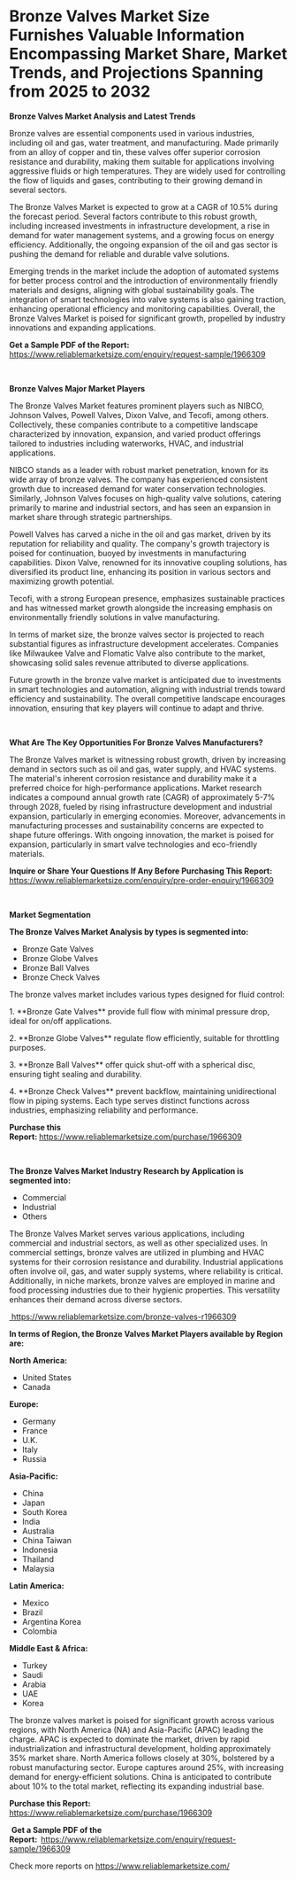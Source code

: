 <p><h1>Bronze Valves Market Size Furnishes Valuable Information Encompassing Market Share, Market Trends, and Projections Spanning from 2025 to 2032</h1></p><p><strong>Bronze Valves Market Analysis and Latest Trends</strong></p>
<p><p>Bronze valves are essential components used in various industries, including oil and gas, water treatment, and manufacturing. Made primarily from an alloy of copper and tin, these valves offer superior corrosion resistance and durability, making them suitable for applications involving aggressive fluids or high temperatures. They are widely used for controlling the flow of liquids and gases, contributing to their growing demand in several sectors.</p><p>The Bronze Valves Market is expected to grow at a CAGR of 10.5% during the forecast period. Several factors contribute to this robust growth, including increased investments in infrastructure development, a rise in demand for water management systems, and a growing focus on energy efficiency. Additionally, the ongoing expansion of the oil and gas sector is pushing the demand for reliable and durable valve solutions.</p><p>Emerging trends in the market include the adoption of automated systems for better process control and the introduction of environmentally friendly materials and designs, aligning with global sustainability goals. The integration of smart technologies into valve systems is also gaining traction, enhancing operational efficiency and monitoring capabilities. Overall, the Bronze Valves Market is poised for significant growth, propelled by industry innovations and expanding applications.</p></p>
<p><strong>Get a Sample PDF of the Report:&nbsp;</strong> <a href="https://www.reliablemarketsize.com/enquiry/request-sample/1966309?utm_campaign=2629&utm_medium=2&utm_source=Github&utm_content=ia&utm_term=28022025&utm_id=bronze-valves">https://www.reliablemarketsize.com/enquiry/request-sample/1966309</a></p>
<p>&nbsp;</p>
<p><strong>Bronze Valves Major Market Players</strong></p>
<p><p>The Bronze Valves Market features prominent players such as NIBCO, Johnson Valves, Powell Valves, Dixon Valve, and Tecofi, among others. Collectively, these companies contribute to a competitive landscape characterized by innovation, expansion, and varied product offerings tailored to industries including waterworks, HVAC, and industrial applications.</p><p>NIBCO stands as a leader with robust market penetration, known for its wide array of bronze valves. The company has experienced consistent growth due to increased demand for water conservation technologies. Similarly, Johnson Valves focuses on high-quality valve solutions, catering primarily to marine and industrial sectors, and has seen an expansion in market share through strategic partnerships.</p><p>Powell Valves has carved a niche in the oil and gas market, driven by its reputation for reliability and quality. The company's growth trajectory is poised for continuation, buoyed by investments in manufacturing capabilities. Dixon Valve, renowned for its innovative coupling solutions, has diversified its product line, enhancing its position in various sectors and maximizing growth potential.</p><p>Tecofi, with a strong European presence, emphasizes sustainable practices and has witnessed market growth alongside the increasing emphasis on environmentally friendly solutions in valve manufacturing.</p><p>In terms of market size, the bronze valves sector is projected to reach substantial figures as infrastructure development accelerates. Companies like Milwaukee Valve and Flomatic Valve also contribute to the market, showcasing solid sales revenue attributed to diverse applications.</p><p>Future growth in the bronze valve market is anticipated due to investments in smart technologies and automation, aligning with industrial trends toward efficiency and sustainability. The overall competitive landscape encourages innovation, ensuring that key players will continue to adapt and thrive.</p></p>
<p>&nbsp;</p>
<p><strong>What Are The Key Opportunities For Bronze Valves Manufacturers?</strong></p>
<p><p>The Bronze Valves market is witnessing robust growth, driven by increasing demand in sectors such as oil and gas, water supply, and HVAC systems. The material's inherent corrosion resistance and durability make it a preferred choice for high-performance applications. Market research indicates a compound annual growth rate (CAGR) of approximately 5-7% through 2028, fueled by rising infrastructure development and industrial expansion, particularly in emerging economies. Moreover, advancements in manufacturing processes and sustainability concerns are expected to shape future offerings. With ongoing innovation, the market is poised for expansion, particularly in smart valve technologies and eco-friendly materials.</p></p>
<p><strong>Inquire or Share Your Questions If Any Before Purchasing This Report:</strong> <a href="https://www.reliablemarketsize.com/enquiry/pre-order-enquiry/1966309?utm_campaign=2629&utm_medium=2&utm_source=Github&utm_content=ia&utm_term=28022025&utm_id=bronze-valves">https://www.reliablemarketsize.com/enquiry/pre-order-enquiry/1966309</a></p>
<p>&nbsp;</p>
<p><strong>Market Segmentation</strong></p>
<p><strong>The Bronze Valves Market Analysis by types is segmented into:</strong></p>
<p><ul><li>Bronze Gate Valves</li><li>Bronze Globe Valves</li><li>Bronze Ball Valves</li><li>Bronze Check Valves</li></ul></p>
<p><p>The bronze valves market includes various types designed for fluid control: </p><p>1. **Bronze Gate Valves** provide full flow with minimal pressure drop, ideal for on/off applications.</p><p>2. **Bronze Globe Valves** regulate flow efficiently, suitable for throttling purposes.</p><p>3. **Bronze Ball Valves** offer quick shut-off with a spherical disc, ensuring tight sealing and durability.</p><p>4. **Bronze Check Valves** prevent backflow, maintaining unidirectional flow in piping systems. Each type serves distinct functions across industries, emphasizing reliability and performance.</p></p>
<p><strong>Purchase this Report:&nbsp;</strong><a href="https://www.reliablemarketsize.com/purchase/1966309?utm_campaign=2629&utm_medium=2&utm_source=Github&utm_content=ia&utm_term=28022025&utm_id=bronze-valves">https://www.reliablemarketsize.com/purchase/1966309</a></p>
<p>&nbsp;</p>
<p><strong>The Bronze Valves Market Industry Research by Application is segmented into:</strong></p>
<p><ul><li>Commercial</li><li>Industrial</li><li>Others</li></ul></p>
<p><p>The Bronze Valves Market serves various applications, including commercial and industrial sectors, as well as other specialized uses. In commercial settings, bronze valves are utilized in plumbing and HVAC systems for their corrosion resistance and durability. Industrial applications often involve oil, gas, and water supply systems, where reliability is critical. Additionally, in niche markets, bronze valves are employed in marine and food processing industries due to their hygienic properties. This versatility enhances their demand across diverse sectors.</p></p>
<p><a href="https://www.reliablemarketsize.com/bronze-valves-r1966309?utm_campaign=2629&utm_medium=2&utm_source=Github&utm_content=ia&utm_term=28022025&utm_id=bronze-valves">&nbsp;https://www.reliablemarketsize.com/bronze-valves-r1966309</a></p>
<p><strong>In terms of Region, the Bronze Valves Market Players available by Region are:</strong></p>
<p>
    <p> <strong> North America: </strong>
        <ul>
            <li>United States</li>
            <li>Canada</li>
        </ul>
        </p> 
    <p> <strong> Europe: </strong>
        <ul>
            <li>Germany</li>
            <li>France</li>
            <li>U.K.</li>
            <li>Italy</li>
            <li>Russia</li>
        </ul>
        </p> 
    <p> <strong> Asia-Pacific: </strong>
        <ul>
            <li>China</li>
            <li>Japan</li>
            <li>South Korea</li>
            <li>India</li>
            <li>Australia</li>
            <li>China Taiwan</li>
            <li>Indonesia</li>
            <li>Thailand</li>
            <li>Malaysia</li>
        </ul>
        </p> 
    <p> <strong> Latin America: </strong>
        <ul>
            <li>Mexico</li>
            <li>Brazil</li>
            <li>Argentina Korea</li>
            <li>Colombia</li>
        </ul>
        </p> 
    <p> <strong> Middle East & Africa: </strong>
        <ul>
            <li>Turkey</li>
            <li>Saudi</li>
            <li>Arabia</li>
            <li>UAE</li>
            <li>Korea</li>
        </ul>
    </p>
    </p>
<p><p>The bronze valves market is poised for significant growth across various regions, with North America (NA) and Asia-Pacific (APAC) leading the charge. APAC is expected to dominate the market, driven by rapid industrialization and infrastructural development, holding approximately 35% market share. North America follows closely at 30%, bolstered by a robust manufacturing sector. Europe captures around 25%, with increasing demand for energy-efficient solutions. China is anticipated to contribute about 10% to the total market, reflecting its expanding industrial base.</p></p>
<p><strong>Purchase this Report: </strong><a href="https://www.reliablemarketsize.com/purchase/1966309?utm_campaign=2629&utm_medium=2&utm_source=Github&utm_content=ia&utm_term=28022025&utm_id=bronze-valves">https://www.reliablemarketsize.com/purchase/1966309</a></p>
<p>&nbsp;<strong>Get a Sample PDF of the Report:&nbsp;&nbsp;</strong><a href="https://www.reliablemarketsize.com/enquiry/request-sample/1966309?utm_campaign=2629&utm_medium=2&utm_source=Github&utm_content=ia&utm_term=28022025&utm_id=bronze-valves">https://www.reliablemarketsize.com/enquiry/request-sample/1966309</a></p>
<p><strong></strong></p>
<p>Check more reports on <a href="https://www.reliablemarketsize.com/?utm_campaign=2629&utm_medium=2&utm_source=Github&utm_content=ia&utm_term=28022025&utm_id=bronze-valves">https://www.reliablemarketsize.com/</a></p>